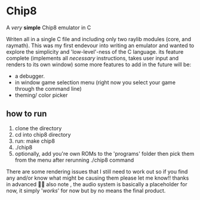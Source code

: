 # Chip8
A _very_ **simple** Chip8 emulator in C

Writen all in a single C file and including only two raylib modules (core, and raymath).
This was my first endevour into writing an emulator and wanted to explore the simplicity and 'low-level'-ness
of the C language. 
its feature complete (implements all _necessary_ instructions, takes user input and renders to its own window)
some more features to add in the future will be:
- a debugger. 
- in window game selection menu (right now you select your game through the command line)
- theming/ color picker

## how to run
1. clone the directory
2. cd into chip8 directory
3. run: make chip8
4. ./chip8
5. optionally, add you're own ROMs to the 'programs' folder then pick them from the menu after rerunning ./chip8 command

There are some rendering issues that I still need to work out so if you find any and/or know what might be causing them
please let me know!! thanks in advanced 🙏🏼
also note , the audio system is basically a placeholder for now, it simply '_works_' for now but by no means the final product.

